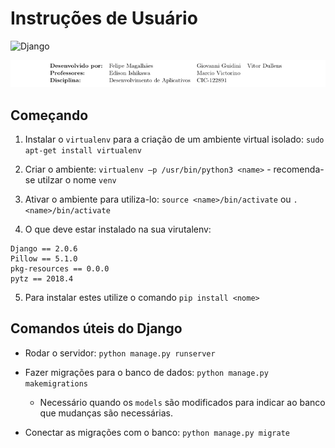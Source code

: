 # Instruções de Usuário

![Django](https://img.shields.io/badge/Django-v2.x-green.svg)

![header](assets/header.png)
##  Começando

1. Instalar o `virtualenv` para a criação de um ambiente virtual isolado: `sudo apt-get install virtualenv`

2. Criar o ambiente: `virtualenv –p /usr/bin/python3 <name>` - recomenda-se utilzar o nome `venv`

3. Ativar o ambiente para utiliza-lo: `source <name>/bin/activate` ou `. <name>/bin/activate`

4. O que deve estar instalado na sua virutalenv:

```
Django == 2.0.6
Pillow == 5.1.0
pkg-resources == 0.0.0
pytz == 2018.4
```

5. Para instalar estes utilize o comando `pip install <nome>`

## Comandos úteis do Django

- Rodar o servidor: `python manage.py runserver` 

- Fazer migrações para o banco de dados: `python manage.py makemigrations`
    - Necessário quando os `models` são modificados para indicar ao banco que mudanças são necessárias.

- Conectar as migrações com o banco: `python manage.py migrate` 